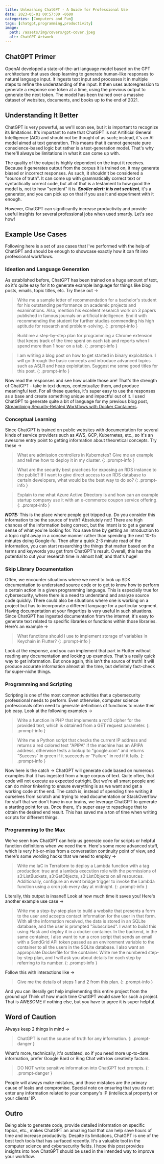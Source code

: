 ```yaml
---
title: Unleashing ChatGPT - A Guide for Professional Use
date: 2023-05-01 00:57:00 -0600
categories: [Computers and Fun]
tags: [chatgpt,programming,productivity]
image:
  path: /assets/img/covers/gpt-cover.jpeg
  alt: ChatGPT Artwork
---
```


## ChatGPT Primer

OpenAI developed a state-of-the-art language model based on the GPT architecture that uses deep learning to generate human-like responses to natural language input. It ingests text input and processes it in multiple steps to refine the understanding of the input. It then uses autoregression to generate a response one token at a time, using the previous output to generate the next token. The model has been trained over a massive dataset of websites, documents, and books up to the end of 2021.

## Understanding It Better

ChatGPT is very powerful, as we'll soon see, but it is important to recognize its limitations. It's important to note that ChatGPT is not Artificial General Intelligence (AGI) and should not be thought of as such; instead, it's an AI model aimed at text generation. This means that it cannot generate pure conscience-based logic but rather is a text-generation model. That's why there'll always be limitations in what it can come up with.

The quality of the output is highly dependent on the input it receives. Because it generates output from the corpus it is trained on, it may generate biased or incorrect responses. As such, it shouldn't be considered a "source of truth". It can come up with grammatically correct text or syntactically correct code, but all of that is a testament to how good the model is, not to how "sentient" it is. ***Spoiler alert: it is not sentient***, it's a generator, and you can pick up on that if you use it and experiment with it enough.

However, ChatGPT can significantly increase productivity and provide useful insights for several professional jobs when used smartly. Let's see how!

## Example Use Cases

Following here is a set of use cases that I've performed with the help of ChatGPT and should be enough to showcase exactly how it can fit into professional workflows.

### Ideation and Language Generation

As established before, ChatGPT has been trained on a huge amount of text, so it's quite easy for it to generate example language for things like blog posts, emails, topic titles, etc. Try these out &rarr;

> Write me a sample letter of recommendation for a bachelor's student for his outstanding performance on academic projects and examinations. Also, mention his excellent research work on 3 papers published in famous journals on artificial intelligence. End it with recommending the student for further studies commending his high aptitude for research and problem-solving.
{: .prompt-info }

> Build me a step-by-step plan for programming a Chrome extension that keeps track of the time spent on each tab and reports when I spend more than 1 hour on a tab.
{: .prompt-info }

> I am writing a blog post on how to get started in binary exploitation. I will go through the basic concepts and introduce advanced topics such as ASLR and heap exploitation. Suggest me some good titles for this post.
{: .prompt-info }

Now read the responses and see how usable those are! That's the strength of ChatGPT - take in text dumps, contextualize them, and produce meaningful text. For all these queries, it's super easy to use the responses as a base and create something unique and impactful out of it. I used ChatGPT to generate quite a bit of language for my previous blog post, [Streamlining Security-Related Workflows with Docker Containers](https://blog.tanishq.page/posts/docker-for-security/).

### Conceptual Learning

Since ChatGPT is trained on public websites with documentation for several kinds of service providers such as AWS, GCP, Kubernetes, etc., so it's an awesome entry point to getting information about theoretical concepts. Try these &rarr;

> What are admission controllers in Kubernetes? Give me an example and tell me how to deploy it in my cluster.
{: .prompt-info }

> What are the security best practices for exposing an RDS instance to the public? If I want to give direct access to an RDS database to certain developers, what would be the best way to do so?
{: .prompt-info }

> Explain to me what Azure Active Directory is and how can an example startup company use it with an e-commerce coupon service offering.
{: .prompt-info }

***NOTE:*** This is the place where people get tripped up. Do you consider this information to be the source of truth? Absolutely not! There are high chances of the information being correct, but the intent is to get a general sense of what you're looking for. You save time by getting an introduction to a topic right away in a concise manner rather than spending the next 10-15 minutes doing Google-fu. Then after a quick 2-3 minute read of the information, you can start researching the things that matter based on the terms and keywords you get from ChatGPT's result. Overall, this has the potential to cut your research time in almost half, and that's huge!

### Skip Library Documentation

Often, we encounter situations where we need to look up SDK documentation to understand source code or to get to know how to perform a certain action in a given programming language. This is especially true for cybersecurity, where there is a need to understand and analyze source code quickly. There could also be situations where one is working on a project but has to incorporate a different language for a particular segment. Having documentation at your fingertips is very useful in such situations. Since ChatGPT has ingested documentation from the internet, it's easy to generate text related to specific libraries or functions within those libraries. Here's an example &rarr;

> What functions should I use to implement storage of variables in Keychain in Flutter?
{: .prompt-info }

Look at the response, and you can implement that part in Flutter without reading any documentation and looking up examples. That's a really quick way to get information. But once again, this isn't the source of truth! It will produce accurate information almost all the time, but definitely fact-check for super-niche things.

### Programming and Scripting

Scripting is one of the most common activities that a cybersecurity professional needs to perform. Even otherwise, computer science professionals often need to generate definitions of functions to make their job easy. Look at the following examples &rarr;

> Write a function in PHP that implements a rot13 cipher for the provided text, which is obtained from a GET request parameter.
{: .prompt-info }

> Write me a Python script that checks the current IP address and returns a red colored text "APIPA" if the machine has an APIPA address, otherwise tests a lookup to "google.com" and returns "Success" in green if it succeeds or "Failure" in red if it fails.
{: .prompt-info }

Now here is the catch &rarr; ChatGPT will generate code based on numerous examples that it has ingested from a huge corpus of text. Quite often, that code will not execute as expected outright. But we're all smart people and can do minor tinkering to ensure everything is as we want and get a working code at the end. The catch is, instead of spending time writing it ourselves from scratch and trying to read documentation or StackOverflow for stuff that we don't have in our brains, we leverage ChatGPT to generate a starting point for us. Once there, it's super easy to repackage that to obtain the desired end result. This has saved me a ton of time when writing scripts for different things.

### Programming to the Max

We've seen how ChatGPT can help us generate code for scripts or helpful function definitions when we need them. Here's some more advanced stuff, which is very hit-or-miss from a conversation continuity point of view, and there's some wording hacks that we need to employ &rarr;

> Write me IaC in Terraform to deploy a Lambda function with a tag production: true and a lambda execution role with the permissions of s3:ListBuckets, s3:GetObjects, s3:ListObjects on all resources. Additionally, configure an event bridge trigger to invoke the Lambda function using a cron job every day at midnight.
{: .prompt-info }

Literally, this output is insane!! Look at how much time it saves you! Here's another example use case &rarr;

> Write me a step-by-step plan to build a website that presents a form to the user and accepts contact information for the user in that form. With all the information received, the data is stored in an SQLite database, and the user is prompted "Subscribed". I want to build this using Flask and deploy it in a docker container. In the backend, in the same container, I also want to run a cron script that sends an email with a SendGrid API token passed as an environment variable to the container to all the users in the SQLite database. I also want an appropriate Dockerfile for the container. Write me the numbered step-by-step plan, and I will ask you about details for each step by referring to its number.
{: .prompt-info }

Follow this with interactions like &rarr;

> Give me the details of steps 1 and 2 from this plan.
{: .prompt-info }

And you can literally get help implementing this entire project from the ground up! Think of how much time ChatGPT would save for such a project. That is AWESOME if nothing else, but you have to agree it is super helpful.

## Word of Caution

Always keep 2 things in mind &rarr;

>ChatGPT is not the source of truth for any information.
{: .prompt-danger }

What's more, technically, it's outdated, so if you need more up-to-date information, prefer Google Bard or Bing Chat with low creativity factors.

>DO NOT write sensitive information into ChatGPT text prompts.
{: .prompt-danger }

People will always make mistakes, and those mistakes are the primary cause of leaks and compromise. Special note on ensuring that you do not enter any information related to your company's IP (intellectual property) or your clients' IP.

## Outro

Being able to generate code, provide detailed information on specific topics, etc., makes ChatGPT an amazing tool that can help save hours of time and increase productivity. Despite its limitations, ChatGPT is one of the best tech tools that has surfaced recently. It's a valuable tool in the computer science and cybersecurity fields. I hope this post provides insights into how ChatGPT should be used in the intended way to improve your workflow.
